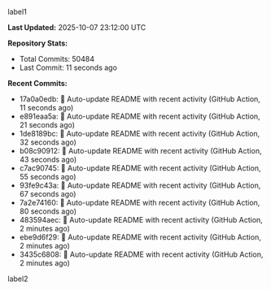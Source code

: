 
label1 
<!-- ACTIVITY_START -->
**Last Updated:** 2025-10-07 23:12:00 UTC

**Repository Stats:**
- Total Commits: 50484
- Last Commit: 11 seconds ago

**Recent Commits:**
- 17a0a0edb: 🤖 Auto-update README with recent activity (GitHub Action, 11 seconds ago)
- e891eaa5a: 🤖 Auto-update README with recent activity (GitHub Action, 21 seconds ago)
- 1de8189bc: 🤖 Auto-update README with recent activity (GitHub Action, 32 seconds ago)
- b08c90912: 🤖 Auto-update README with recent activity (GitHub Action, 43 seconds ago)
- c7ac90745: 🤖 Auto-update README with recent activity (GitHub Action, 55 seconds ago)
- 93fe9c43a: 🤖 Auto-update README with recent activity (GitHub Action, 67 seconds ago)
- 7a2e74160: 🤖 Auto-update README with recent activity (GitHub Action, 80 seconds ago)
- 483594aec: 🤖 Auto-update README with recent activity (GitHub Action, 2 minutes ago)
- ebe9d6f29: 🤖 Auto-update README with recent activity (GitHub Action, 2 minutes ago)
- 3435c6808: 🤖 Auto-update README with recent activity (GitHub Action, 2 minutes ago)
<!-- ACTIVITY_END -->

label2
